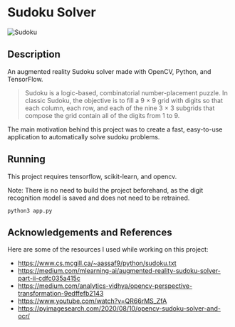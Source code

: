 # Sudoku Solver

![Sudoku](docs/images/solved.png "Sudoku")

## Description

An augmented reality Sudoku solver made with OpenCV, Python, and TensorFlow.

> Sudoku is a logic-based, combinatorial number-placement puzzle. In classic Sudoku, the objective is to fill a 9 × 9 grid with digits so that each column, each row, and each of the nine 3 × 3 subgrids that compose the grid contain all of the digits from 1 to 9.

The main motivation behind this project was to create a fast, easy-to-use application to automatically solve sudoku problems.

## Running

This project requires tensorflow, scikit-learn, and opencv.

Note: There is no need to build the project beforehand, as the digit recognition model is saved and does not need to be retrained.

```
python3 app.py
```

## Acknowledgements and References

Here are some of the resources I used while working on this project:

- https://www.cs.mcgill.ca/~aassaf9/python/sudoku.txt
- https://medium.com/mlearning-ai/augmented-reality-sudoku-solver-part-ii-cdfc035a415c
- https://medium.com/analytics-vidhya/opencv-perspective-transformation-9edffefb2143
- https://www.youtube.com/watch?v=QR66rMS_ZfA
- https://pyimagesearch.com/2020/08/10/opencv-sudoku-solver-and-ocr/
